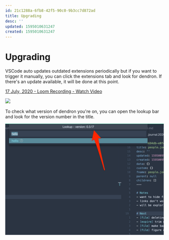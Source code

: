 ```yaml
---
id: 21c1288a-6fb8-42f5-90c0-9b3cc7d872ad
title: Upgrading
desc: ''
updated: 1595010631247
created: 1595010631247
---
```


# Upgrading

VSCode auto updates outdated extensions periodically but if you want to trigger it manually, you can click the extensions tab and look for dendron. If there's an update available, it will be done at this point.

<a href="https://www.loom.com/share/796a10cab7204733877e7f708b6aaaca"> <p>17 July, 2020 - Loom Recording - Watch Video</p> <img style="max-width:300px;" src="https://cdn.loom.com/sessions/thumbnails/796a10cab7204733877e7f708b6aaaca-with-play.gif"> </a>

To check what version of dendron you're on, you can open the lookup bar and look for the version number in the title. 

![](assets/2020-07-17-11-40-55.png)
